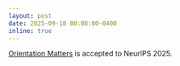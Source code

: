 ```yaml
---
layout: post
date: 2025-09-18 00:08:00-0400
inline: true
---
```


[Orientation Matters](https://xdimlab.github.io/Orientation_Matters/) is accepted to NeurIPS 2025.
